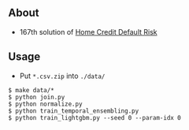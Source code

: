 ## About

- 167th solution of [Home Credit Default Risk](https://www.kaggle.com/c/home-credit-default-risk)

## Usage

- Put `*.csv.zip` into `./data/`

```
$ make data/*
$ python join.py
$ python normalize.py
$ python train_temporal_ensembling.py
$ python train_lightgbm.py --seed 0 --param-idx 0
```

